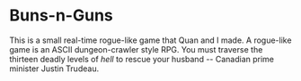 # Buns-n-Guns

This is a small real-time rogue-like game that Quan and I made. A rogue-like game is an ASCII dungeon-crawler style RPG. You must traverse the thirteen deadly levels of _hell_ to rescue your husband -- Canadian prime minister Justin Trudeau. 
